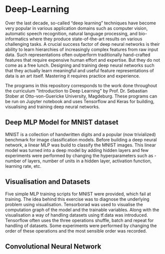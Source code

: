 # Deep-Learning

Over the last decade, so-called “deep learning” techniques have become very popular in various application domains such as computer vision, automatic speech recognition, natural language processing, and bio-informatics where they produce state-of-the-art results on various challenging tasks. A crucial success factor of deep neural networks is their ability to learn hierarchies of increasingly complex features from raw input data. Such representations often outperform traditionally hand-crafted features that require expensive human effort and expertise. But they do not come as a free lunch. Designing and training deep neural networks such that they actually learn meaningful and useful feature representations of data is an art itself. Mastering it requires practice and experience.

The programs in this repository corresponds to the work done throughout the curriculum "Introduction to Deep Learning" by Prof. Dr. Sebastian Stober at Otto-von-Guericke University, Magdeburg. These programs can be run on Jupyter notebook and uses Tensorflow and Keras for building, visualising and training deep neural networks.

## Deep MLP Model for MNIST dataset
MNIST is a collection of handwritten digits and a popular (now trivialized) benchmark for image classification models. Before building a deep neural network, a linear MLP was build to classify the MNIST images. This linear model was turned into a deep model by adding hidden layers and few experiments were performed by changing the hyperparameters such as - number of layers, number of units in a hidden layer, activation function, learning rate, etc.

## Visualisation and Datasets
Five simple MLP training scripts for MNIST were provided, which fail at training. The idea behind this exercise was to diagnose the underlying problem using visualisation. Tensorborad was used to visualise the computation graph of the model and the trainable variables. Along with the visualisation a way of handling datasets using tf.data was introduced. Tensorflow often uses the three operations shuffle, batch and repeat for handling of datasets. Some experiments were performed by changing the order of these operations and the most sensible order was recorded.

## Convolutional Neural Network


